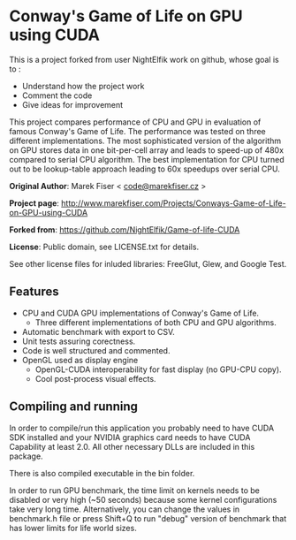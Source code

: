 
# Conway's Game of Life on GPU using CUDA

This is a project forked from user NightElfik work on github, whose goal is to :
* Understand how the project work
* Comment the code
* Give ideas for improvement

This project compares performance of CPU and GPU in evaluation of famous Conway's Game of Life.
The performance was tested on three different implementations.
The most sophisticated version of the algorithm on GPU stores data in one bit-per-cell array and leads to speed-up of 480x compared to serial CPU algorithm.
The best implementation for CPU turned out to be lookup-table approach leading to 60x speedups over serial CPU.

**Original Author**: Marek Fiser &lt; code@marekfiser.cz &gt;

**Project page**: http://www.marekfiser.com/Projects/Conways-Game-of-Life-on-GPU-using-CUDA

**Forked from**: https://github.com/NightElfik/Game-of-life-CUDA


**License**: Public domain, see LICENSE.txt for details.

See other license files for inluded libraries: FreeGlut, Glew, and Google Test.


Features
--------

* CPU and CUDA GPU implementations of Conway's Game of Life.
  * Three different implementations of both CPU and GPU algorithms.
* Automatic benchmark with export to CSV.
* Unit tests assuring corectness.
* Code is well structured and commented.
* OpenGL used as display engine
  * OpenGL-CUDA interoperability for fast display (no GPU-CPU copy).
  * Cool post-process visual effects.


Compiling and running
--------

In order to compile/run this application you probably need to have CUDA SDK installed and your NVIDIA graphics card needs to have CUDA Capability at least 2.0.
All other necessary DLLs are included in this package.

There is also compiled executable in the bin folder.

In order to run GPU benchmark, the time limit on kernels needs to be disabled or
very high (~50 seconds) because some kernel configurations take very long time.
Alternatively, you can change the values in benchmark.h file or press Shift+Q
to run "debug" version of benchmark that has lower limits for life world sizes.